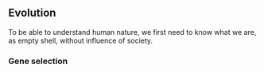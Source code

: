 ## Evolution

To be able to understand human nature, we first need to know what we are, as empty shell, without influence of society. 

### Gene selection



